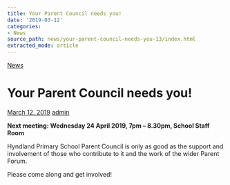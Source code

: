 ```yaml
---
title: Your Parent Council needs you!
date: '2019-03-12'
categories:
- News
source_path: news/your-parent-council-needs-you-13/index.html
extracted_mode: article
---
```

[News](category/news/)

# Your Parent Council needs you!

[March 12, 2019](news/your-parent-council-needs-you-13/) [admin](author/admin/)

**Next meeting: Wednesday 24 April 2019, 7pm – 8.30pm, School Staff Room**

Hyndland Primary School Parent Council is only as good as the support and involvement of those who contribute to it and the work of the wider Parent Forum.

Please come along and get involved!
